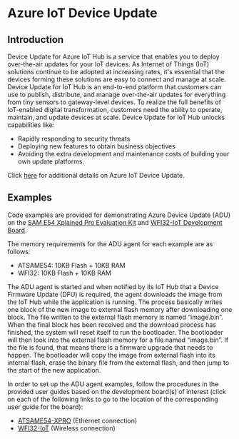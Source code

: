 # Azure IoT Device Update

## Introduction

Device Update for Azure IoT Hub is a service that enables you to deploy over-the-air updates for your IoT devices.
As Internet of Things (IoT) solutions continue to be adopted at increasing rates, it's essential that the devices forming these solutions are easy to connect and manage at scale. Device Update for IoT Hub is an end-to-end platform that customers can use to publish, distribute, and manage over-the-air updates for everything from tiny sensors to gateway-level devices.
To realize the full benefits of IoT-enabled digital transformation, customers need the ability to operate, maintain, and update devices at scale. Device Update for IoT Hub unlocks capabilities like:
- Rapidly responding to security threats
- Deploying new features to obtain business objectives
- Avoiding the extra development and maintenance costs of building your own update platforms.

Click [here](https://learn.microsoft.com/en-us/azure/iot-hub-device-update/understand-device-update) for additional details on Azure IoT Device Update.

## Examples

Code examples are provided for demonstrating Azure Device Update (ADU) on the [SAM E54 Xplained Pro Evaluation Kit](https://www.microchip.com/en-us/development-tool/atsame54-xpro) and [WFI32-IoT Development Board](https://www.microchip.com/en-us/development-tool/ev36w50a).

The memory requirements for the ADU agent for each example are as follows:

- ATSAME54: 10KB Flash + 10KB RAM 
- WFI32: 10KB Flash + 10KB RAM 

The ADU agent is started and when notified by its IoT Hub that a Device Firmware Update (DFU) is required, the agent downloads the image from the IoT Hub while the application is running. The process basically writes one block of the new image to external flash memory after downloading one block. The file written to the external flash memory is named “image.bin”. When the final block has been received and the download process has finished, the system will reset itself to run the bootloader. The bootloader will then look into the external flash memory for a file named “image.bin”. If the file is found, that means there is a firmware upgrade that needs to happen. The bootloader will copy the image from external flash into its internal flash, erase the binary file from the external flash, and then jump to the start of the new application.

In order to set up the ADU agent examples, follow the procedures in the provided user guides based on the development board(s) of interest (click on each of the following links to go to the location of the corresponding user guide for the board):

- [ATSAME54-XPRO](./ATSAME54-XPRO/docs/) (Ethernet connection)
- [WFI32-IoT](./WFI32-IoT/docs/) (Wireless connection)



